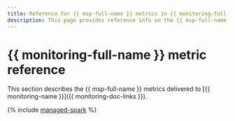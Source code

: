 ```yaml
---
title: Reference for {{ msp-full-name }} metrics in {{ monitoring-full-name }}
description: This page provides reference info on the {{ msp-full-name }} metrics delivered to {{ monitoring-full-name }}.
---
```


# {{ monitoring-full-name }} metric reference

This section describes the {{ msp-full-name }} metrics delivered to [{{ monitoring-name }}]({{ monitoring-doc-links }}).

{% include [managed-spark](../_includes/monitoring/metrics-ref/managed-spark.md) %}